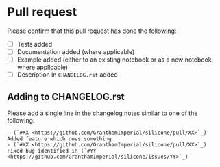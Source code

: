 # Pull request

Please confirm that this pull request has done the following:

- [ ] Tests added
- [ ] Documentation added (where applicable)
- [ ] Example added (either to an existing notebook or as a new notebook, where applicable)
- [ ] Description in ``CHANGELOG.rst`` added

## Adding to CHANGELOG.rst

Please add a single line in the changelog notes similar to one of the following:

```
- (`#XX <https://github.com/GranthamImperial/silicone/pull/XX>`_) Added feature which does something
- (`#XX <https://github.com/GranthamImperial/silicone/pull/XX>`_) Fixed bug identified in (`#YY <https://github.com/GranthamImperial/silicone/issues/YY>`_)
```
